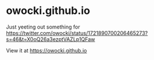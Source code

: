 # owocki.github.io

Just yeeting out something for https://twitter.com/owocki/status/1721890700206465273?s=46&t=X0oQ26a3ezptVAZLp1QFaw

View it at https://owocki.github.io
